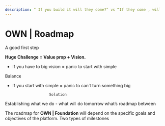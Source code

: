 ```yaml
---
description: “ If you build it will they come?” vs “If they come , will we build it?! ”
---
```


# OWN | Roadmap

A good first step

**Huge Challenge = Value prop + Vision.** &#x20;

* If you have to big vision = panic to start with simple&#x20;

&#x20;                                        Balance&#x20;

* &#x20;If you start with simple = panic to can’t turn something big

```
                    Solution
```

Establishing what we do - what will do tomorrow what’s roadmap between

The roadmap for **OWN | Foundation** will depend on the specific goals and objectives of the platform. Two types of milestones&#x20;
